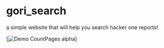 # gori_search
a simple website that will help you search hacker one reports!

[![Demo CountPages alpha](https://gifs.com/embed/r2W7Vp)]
